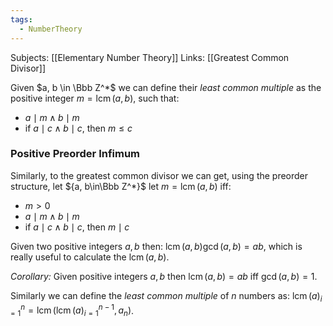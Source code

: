 ```yaml
---
tags:
  - NumberTheory
---
```

Subjects: [[Elementary Number Theory]]
Links: [[Greatest Common Divisor]]

Given $a, b \in \Bbb Z^*$ we can define their _least common multiple_ as the positive integer ${m = \operatorname{lcm}(a,b)}$, such that:

- $a \mid m \land b \mid m$
- if $a \mid c \land b \mid c$, then $m \le c$

### Positive Preorder Infimum
Similarly, to the greatest common divisor we can get, using the preorder structure, let ${a, b\in\Bbb Z^*}$ let $m = \operatorname{lcm}(a,b)$ iff:
- $m > 0$
- $a \mid m \land b \mid m$
- if $a \mid c \land b \mid c$, then $m \mid c$

Given two positive integers $a, b$ then: $\operatorname{lcm}(a,b) \gcd(a,b) = ab$, which is really useful to calculate the $\operatorname{lcm}(a,b)$.

_Corollary:_ Given positive integers $a, b$ then $\operatorname{lcm}(a,b) = ab$ iff $\gcd(a,b) = 1$.

Similarly we can define the _least common multiple_ of $n$ numbers as: ${\operatorname{lcm}(a)_{i =1}^n = \operatorname{lcm}(\operatorname{lcm}(a)_{i=1}^{n-1}, a_n)}$.